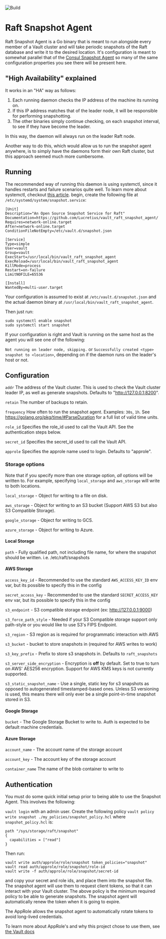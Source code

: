 ![Build](https://github.com/Lucretius/vault_raft_snapshot_agent/workflows/Build/badge.svg?branch=master)

# Raft Snapshot Agent

Raft Snapshot Agent is a Go binary that is meant to run alongside every member of a Vault cluster and will take periodic snapshots of the Raft database and write it to the desired location.  It's configuration is meant to somewhat parallel that of the [Consul Snapshot Agent](https://www.consul.io/docs/commands/snapshot/agent.html) so many of the same configuration properties you see there will be present here.

## "High Availability" explained
It works in an "HA" way as follows:
1) Each running daemon checks the IP address of the machine its running on.
2) If this IP address matches that of the leader node, it will be responsible for performing snapshotting.
3) The other binaries simply continue checking, on each snapshot interval, to see if they have become the leader.

In this way, the daemon will always run on the leader Raft node.

Another way to do this, which would allow us to run the snapshot agent anywhere, is to simply have the daemons form their own Raft cluster, but this approach seemed much more cumbersome.

## Running

The recommended way of running this daemon is using systemctl, since it handles restarts and failure scenarios quite well.  To learn more about systemctl, checkout [this article](https://www.digitalocean.com/community/tutorials/how-to-use-systemctl-to-manage-systemd-services-and-units).  begin, create the following file at `/etc/systemd/system/snapshot.service`:

```
[Unit]
Description="An Open Source Snapshot Service for Raft"
Documentation=https://github.com/Lucretius/vault_raft_snapshot_agent/
Requires=network-online.target
After=network-online.target
ConditionFileNotEmpty=/etc/vault.d/snapshot.json

[Service]
Type=simple
User=vault
Group=vault
ExecStart=/usr/local/bin/vault_raft_snapshot_agent
ExecReload=/usr/local/bin/vault_raft_snapshot_agent
KillMode=process
Restart=on-failure
LimitNOFILE=65536

[Install]
WantedBy=multi-user.target
```

Your configuration is assumed to exist at `/etc/vault.d/snapshot.json` and the actual daemon binary at `/usr/local/bin/vault_raft_snapshot_agent`.

Then just run:

```
sudo systemctl enable snapshot
sudo systemctl start snapshot
```

If your configuration is right and Vault is running on the same host as the agent you will see one of the following:

`Not running on leader node, skipping.` or `Successfully created <type> snapshot to <location>`, depending on if the daemon runs on the leader's host or not.

## Configuration

`addr` The address of the Vault cluster.  This is used to check the Vault cluster leader IP, as well as generate snapshots. Defaults to "http://127.0.0.1:8200".

`retain` The number of backups to retain.

`frequency` How often to run the snapshot agent.  Examples: `30s`, `1h`.  See https://golang.org/pkg/time/#ParseDuration for a full list of valid time units.

`role_id` Specifies the role_id used to call the Vault API.  See the authentication steps below.

`secret_id` Specifies the secret_id used to call the Vault API.

`approle` Specifies the approle name used to login.  Defaults to "approle".

### Storage options

Note that if you specify more than one storage option, *all* options will be written to.  For example, specifying `local_storage` and `aws_storage` will write to both locations.

`local_storage` - Object for writing to a file on disk.

`aws_storage` - Object for writing to an S3 bucket (Support AWS S3 but also S3 Compatible Storage).

`google_storage` - Object for writing to GCS.

`azure_storage` - Object for writing to Azure.

#### Local Storage

`path` - Fully qualified path, not including file name, for where the snapshot should be written.  i.e. /etc/raft/snapshots

#### AWS Storage

`access_key_id` - Recommended to use the standard `AWS_ACCESS_KEY_ID` env var, but its possible to specify this in the config

`secret_access_key` - Recommended to use the standard `SECRET_ACCESS_KEY` env var, but its possible to specify this in the config

`s3_endpoint` - S3 compatible storage endpoint (ex: http://127.0.0.1:9000)

`s3_force_path_style` - Needed if your S3 Compatible storage support only path-style or you would like to use S3's FIPS Endpoint.

`s3_region` - S3 region as is required for programmatic interaction with AWS

`s3_bucket` - bucket to store snapshots in (required for AWS writes to work)

`s3_key_prefix` - Prefix to store s3 snapshots in.  Defaults to `raft_snapshots`

`s3_server_side_encryption` -  Encryption is **off** by default.  Set to true to turn on AWS' AES256 encryption.  Support for AWS KMS keys is not currently supported.

`s3_static_snapshot_name` - Use a single, static key for s3 snapshots as opposed to autogenerated timestamped-based ones.  Unless S3 versioning is used, this means there will only ever be a single point-in-time snapshot stored in S3.

#### Google Storage

`bucket` - The Google Storage Bucket to write to.  Auth is expected to be default machine credentials.

#### Azure Storage

`account_name` - The account name of the storage account

`account_key` - The account key of the storage account

`container_name` The name of the blob container to write to


## Authentication

You must do some quick initial setup prior to being able to use the Snapshot Agent.  This involves the following:

`vault login` with an admin user.
Create the following policy `vault policy write snapshot ./my_policies/snapshot_policy.hcl`
 where `snapshot_policy.hcl` is:

```hcl
path "/sys/storage/raft/snapshot"
{
  capabilities = ["read"]
}
```

Then run:
```
vault write auth/approle/role/snapshot token_policies="snapshot"
vault read auth/approle/role/snapshot/role-id
vault write -f auth/approle/role/snapshot/secret-id
```

and copy your secret and role ids, and place them into the snapshot file.  The snapshot agent will use them to request client tokens, so that it can interact with your Vault cluster.  The above policy is the minimum required policy to be able to generate snapshots.  The snapshot agent will automatically renew the token when it is going to expire.

The AppRole allows the snapshot agent to automatically rotate tokens to avoid long-lived credentials.

To learn more about AppRole's and why this project chose to use them, see [the Vault docs](https://www.vaultproject.io/docs/auth/approle)
